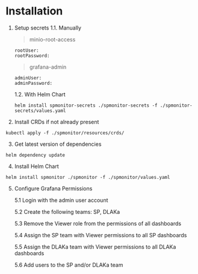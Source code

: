 # Installation

1. Setup secrets
	1.1. Manually
	> minio-root-access
	```
	rootUser:
	rootPassword:
	```

	> grafana-admin
	```
	adminUser:
	adminPassword:
	```

	1.2. With Helm Chart
	```
	helm install spmonitor-secrets ./spmonitor-secrets -f ./spmonitor-secrets/values.yaml
	```

2. Install CRDs if not already present
```
kubectl apply -f ./spmonitor/resources/crds/
```

3. Get latest version of dependencies
```
helm dependency update
```

4. Install Helm Chart
```
helm install spmonitor ./spmonitor -f ./spmonitor/values.yaml
```

5. Configure Grafana Permissions

	5.1 Login with the admin user account

	5.2 Create the following teams: SP, DLAKa

	5.3 Remove the Viewer role from the permissions of all dashboards

	5.4 Assign the SP team with Viewer permissions to all SP dashboards

	5.5 Assign the DLAKa team with Viewer permissions to all DLAKa dashboards

	5.6 Add users to the SP and/or DLAKa team